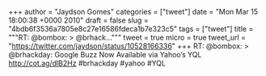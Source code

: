 
+++
author = "Jaydson Gomes"
categories = ["tweet"]
date = "Mon Mar 15 18:00:38 +0000 2010"
draft = false
slug = "4bdb6f3536a7805e8c27e16586fdeca1b7e323c5"
tags = ["tweet"]
title = """RT: @bombox: &gt; @brhack..."""
tweet = true
micro = true
tweet_url = "https://twitter.com/jaydson/status/10528166336"
+++
RT: @bombox: &gt; @brhackday: Google Buzz Now Available via Yahoo’s YQL http://cot.ag/dlB2Hz #brhackday #yahoo #YQL
